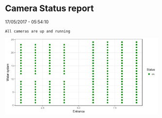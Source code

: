 Camera Status report
================
17/05/2017 - 05:54:10

    All cameras are up and running

![](camreport_files/figure-markdown_github/unnamed-chunk-2-1.png)
